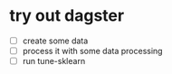 # try out dagster

- [ ] create some data
- [ ] process it with some data processing
- [ ] run tune-sklearn

